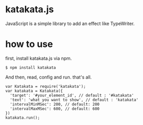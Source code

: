 # katakata.js
JavaScript is a simple library to add an effect like TypeWriter.

# how to use

first, install katakata.js via npm.

```
$ npm install katakata
```

And then, read, config and run. that's all.
```
var Katakata = require('katakata');
var katakata = Katakata({
  'target': '#your_element_id', // default : '#katakata'
  'text': 'what you want to show', // default : 'katakata'
  'intervalMinMSec': 200, // default: 200
  'intervalMaxMSec': 600, // default: 600
})
katakata.run();
```
